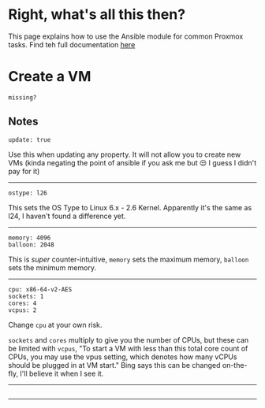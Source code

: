 # Right, what's all this then?
This page explains how to use the Ansible module for common Proxmox tasks. Find teh full documentation [here](https://docs.ansible.com/ansible/latest/collections/community/general/index.html)

# Create a VM
```
missing?
```

## Notes
```
update: true
```
Use this when updating any property. It will not allow you to create new VMs (kinda negating the point of ansible if you ask me but 😒 I guess I didn't pay for it)

---

```
ostype: l26
```
This sets the OS Type to Linux 6.x - 2.6 Kernel. Apparently it's the same as l24, I haven't found a difference yet.

---

```
memory: 4096
balloon: 2048
```
This is *super* counter-intuitive, `memory` sets the maximum memory, `balloon` sets the minimum memory.

---

```
cpu: x86-64-v2-AES
sockets: 1
cores: 4
vcpus: 2
```
Change `cpu` at your own risk.

`sockets` and `cores` multiply to give you the number of CPUs, but these can be limited with `vcpus`, "To start a VM with less than this total core count of CPUs, you may use the vpus setting, which denotes how many vCPUs should be plugged in at VM start." Bing says this can be changed on-the-fly, I'll believe it when I see it.

---





```
```
---